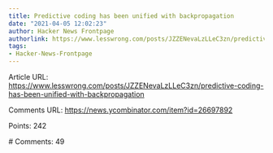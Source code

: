 ```yaml
---
title: Predictive coding has been unified with backpropagation
date: "2021-04-05 12:02:23"
author: Hacker News Frontpage
authorlink: https://www.lesswrong.com/posts/JZZENevaLzLLeC3zn/predictive-coding-has-been-unified-with-backpropagation
tags:
- Hacker-News-Frontpage
---
```


<p>Article URL: <a href="https://www.lesswrong.com/posts/JZZENevaLzLLeC3zn/predictive-coding-has-been-unified-with-backpropagation">https://www.lesswrong.com/posts/JZZENevaLzLLeC3zn/predictive-coding-has-been-unified-with-backpropagation</a></p>
<p>Comments URL: <a href="https://news.ycombinator.com/item?id=26697892">https://news.ycombinator.com/item?id=26697892</a></p>
<p>Points: 242</p>
<p># Comments: 49</p>
